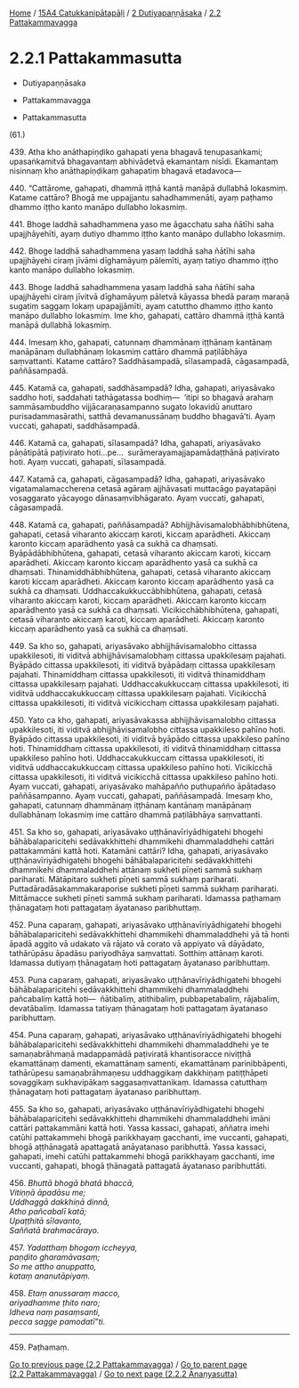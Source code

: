 
[Home](/) / [15A4 Catukkanipātapāḷi](../../../15A4.md) / [2 Dutiyapaṇṇāsaka](../../2.md) / [2.2 Pattakammavagga](../2.2.md)

# 2.2.1 Pattakammasutta

* Dutiyapaṇṇāsaka

* Pattakammavagga

* Pattakammasutta

(61.)

439\. Atha kho anāthapiṇḍiko gahapati yena bhagavā tenupasaṅkami; upasaṅkamitvā bhagavantaṃ abhivādetvā ekamantaṃ nisīdi. Ekamantaṃ nisinnaṃ kho anāthapiṇḍikaṃ gahapatiṃ bhagavā etadavoca—

440\. “Cattārome, gahapati, dhammā iṭṭhā kantā manāpā dullabhā lokasmiṃ. Katame cattāro? Bhogā me uppajjantu sahadhammenāti, ayaṃ paṭhamo dhammo iṭṭho kanto manāpo dullabho lokasmiṃ.

441\. Bhoge laddhā sahadhammena yaso me āgacchatu saha ñātīhi saha upajjhāyehīti, ayaṃ dutiyo dhammo iṭṭho kanto manāpo dullabho lokasmiṃ.

442\. Bhoge laddhā sahadhammena yasaṃ laddhā saha ñātīhi saha upajjhāyehi ciraṃ jīvāmi dīghamāyuṃ pālemīti, ayaṃ tatiyo dhammo iṭṭho kanto manāpo dullabho lokasmiṃ.

443\. Bhoge laddhā sahadhammena yasaṃ laddhā saha ñātīhi saha upajjhāyehi ciraṃ jīvitvā dīghamāyuṃ pāletvā kāyassa bhedā paraṃ maraṇā sugatiṃ saggaṃ lokaṃ upapajjāmīti, ayaṃ catuttho dhammo iṭṭho kanto manāpo dullabho lokasmiṃ. Ime kho, gahapati, cattāro dhammā iṭṭhā kantā manāpā dullabhā lokasmiṃ.

444\. Imesaṃ kho, gahapati, catunnaṃ dhammānaṃ iṭṭhānaṃ kantānaṃ manāpānaṃ dullabhānaṃ lokasmiṃ cattāro dhammā paṭilābhāya saṃvattanti. Katame cattāro? Saddhāsampadā, sīlasampadā, cāgasampadā, paññāsampadā.

445\. Katamā ca, gahapati, saddhāsampadā? Idha, gahapati, ariyasāvako saddho hoti, saddahati tathāgatassa bodhiṃ—  ‘itipi so bhagavā arahaṃ sammāsambuddho vijjācaraṇasampanno sugato lokavidū anuttaro purisadammasārathi, satthā devamanussānaṃ buddho bhagavā’ti. Ayaṃ vuccati, gahapati, saddhāsampadā.

446\. Katamā ca, gahapati, sīlasampadā? Idha, gahapati, ariyasāvako pāṇātipātā paṭivirato hoti…pe…  surāmerayamajjapamādaṭṭhānā paṭivirato hoti. Ayaṃ vuccati, gahapati, sīlasampadā.

447\. Katamā ca, gahapati, cāgasampadā? Idha, gahapati, ariyasāvako vigatamalamaccherena cetasā agāraṃ ajjhāvasati muttacāgo payatapāṇi vosaggarato yācayogo dānasaṃvibhāgarato. Ayaṃ vuccati, gahapati, cāgasampadā.

448\. Katamā ca, gahapati, paññāsampadā? Abhijjhāvisamalobhābhibhūtena, gahapati, cetasā viharanto akiccaṃ karoti, kiccaṃ aparādheti. Akiccaṃ karonto kiccaṃ aparādhento yasā ca sukhā ca dhaṃsati. Byāpādābhibhūtena, gahapati, cetasā viharanto akiccaṃ karoti, kiccaṃ aparādheti. Akiccaṃ karonto kiccaṃ aparādhento yasā ca sukhā ca dhaṃsati. Thinamiddhābhibhūtena, gahapati, cetasā viharanto akiccaṃ karoti kiccaṃ aparādheti. Akiccaṃ karonto kiccaṃ aparādhento yasā ca sukhā ca dhaṃsati. Uddhaccakukkuccābhibhūtena, gahapati, cetasā viharanto akiccaṃ karoti, kiccaṃ aparādheti. Akiccaṃ karonto kiccaṃ aparādhento yasā ca sukhā ca dhaṃsati. Vicikicchābhibhūtena, gahapati, cetasā viharanto akiccaṃ karoti, kiccaṃ aparādheti. Akiccaṃ karonto kiccaṃ aparādhento yasā ca sukhā ca dhaṃsati.

449\. Sa kho so, gahapati, ariyasāvako abhijjhāvisamalobho cittassa upakkilesoti, iti viditvā abhijjhāvisamalobhaṃ cittassa upakkilesaṃ pajahati. Byāpādo cittassa upakkilesoti, iti viditvā byāpādaṃ cittassa upakkilesaṃ pajahati. Thinamiddhaṃ cittassa upakkilesoti, iti viditvā thinamiddhaṃ cittassa upakkilesaṃ pajahati. Uddhaccakukkuccaṃ cittassa upakkilesoti, iti viditvā uddhaccakukkuccaṃ cittassa upakkilesaṃ pajahati. Vicikicchā cittassa upakkilesoti, iti viditvā vicikicchaṃ cittassa upakkilesaṃ pajahati.

450\. Yato ca kho, gahapati, ariyasāvakassa abhijjhāvisamalobho cittassa upakkilesoti, iti viditvā abhijjhāvisamalobho cittassa upakkileso pahīno hoti. Byāpādo cittassa upakkilesoti, iti viditvā byāpādo cittassa upakkileso pahīno hoti. Thinamiddhaṃ cittassa upakkilesoti, iti viditvā thinamiddhaṃ cittassa upakkileso pahīno hoti. Uddhaccakukkuccaṃ cittassa upakkilesoti, iti viditvā uddhaccakukkuccaṃ cittassa upakkileso pahīno hoti. Vicikicchā cittassa upakkilesoti, iti viditvā vicikicchā cittassa upakkileso pahīno hoti. Ayaṃ vuccati, gahapati, ariyasāvako mahāpañño puthupañño āpātadaso paññāsampanno. Ayaṃ vuccati, gahapati, paññāsampadā. Imesaṃ kho, gahapati, catunnaṃ dhammānaṃ iṭṭhānaṃ kantānaṃ manāpānaṃ dullabhānaṃ lokasmiṃ ime cattāro dhammā paṭilābhāya saṃvattanti.

451\. Sa kho so, gahapati, ariyasāvako uṭṭhānavīriyādhigatehi bhogehi bāhābalaparicitehi sedāvakkhittehi dhammikehi dhammaladdhehi cattāri pattakammāni kattā hoti. Katamāni cattāri? Idha, gahapati, ariyasāvako uṭṭhānavīriyādhigatehi bhogehi bāhābalaparicitehi sedāvakkhittehi dhammikehi dhammaladdhehi attānaṃ sukheti pīṇeti sammā sukhaṃ pariharati. Mātāpitaro sukheti pīṇeti sammā sukhaṃ pariharati. Puttadāradāsakammakaraporise sukheti pīṇeti sammā sukhaṃ pariharati. Mittāmacce sukheti pīṇeti sammā sukhaṃ pariharati. Idamassa paṭhamaṃ ṭhānagataṃ hoti pattagataṃ āyatanaso paribhuttaṃ.

452\. Puna caparaṃ, gahapati, ariyasāvako uṭṭhānavīriyādhigatehi bhogehi bāhābalaparicitehi sedāvakkhittehi dhammikehi dhammaladdhehi yā tā honti āpadā aggito vā udakato vā rājato vā corato vā appiyato vā dāyādato, tathārūpāsu āpadāsu pariyodhāya saṃvattati. Sotthiṃ attānaṃ karoti. Idamassa dutiyaṃ ṭhānagataṃ hoti pattagataṃ āyatanaso paribhuttaṃ.

453\. Puna caparaṃ, gahapati, ariyasāvako uṭṭhānavīriyādhigatehi bhogehi bāhābalaparicitehi sedāvakkhittehi dhammikehi dhammaladdhehi pañcabaliṃ kattā hoti—  ñātibaliṃ, atithibaliṃ, pubbapetabaliṃ, rājabaliṃ, devatābaliṃ. Idamassa tatiyaṃ ṭhānagataṃ hoti pattagataṃ āyatanaso paribhuttaṃ.

454\. Puna caparaṃ, gahapati, ariyasāvako uṭṭhānavīriyādhigatehi bhogehi bāhābalaparicitehi sedāvakkhittehi dhammikehi dhammaladdhehi ye te samaṇabrāhmaṇā madappamādā paṭiviratā khantisoracce niviṭṭhā ekamattānaṃ damenti, ekamattānaṃ samenti, ekamattānaṃ parinibbāpenti, tathārūpesu samaṇabrāhmaṇesu uddhaggikaṃ dakkhiṇaṃ patiṭṭhāpeti sovaggikaṃ sukhavipākaṃ saggasaṃvattanikaṃ. Idamassa catutthaṃ ṭhānagataṃ hoti pattagataṃ āyatanaso paribhuttaṃ.

455\. Sa kho so, gahapati, ariyasāvako uṭṭhānavīriyādhigatehi bhogehi bāhābalaparicitehi sedāvakkhittehi dhammikehi dhammaladdhehi imāni cattāri pattakammāni kattā hoti. Yassa kassaci, gahapati, aññatra imehi catūhi pattakammehi bhogā parikkhayaṃ gacchanti, ime vuccanti, gahapati, bhogā aṭṭhānagatā apattagatā anāyatanaso paribhuttā. Yassa kassaci, gahapati, imehi catūhi pattakammehi bhogā parikkhayaṃ gacchanti, ime vuccanti, gahapati, bhogā ṭhānagatā pattagatā āyatanaso paribhuttāti.

456\. _Bhuttā bhogā bhatā bhaccā,_  
_Vitiṇṇā āpadāsu me;_  
_Uddhaggā dakkhiṇā dinnā,_  
_Atho pañcabalī katā;_  
_Upaṭṭhitā sīlavanto,_  
_Saññatā brahmacārayo._  


457\. _Yadatthaṃ bhogaṃ iccheyya,_  
_paṇḍito gharamāvasaṃ;_  
_So me attho anuppatto,_  
_kataṃ ananutāpiyaṃ._  


458\. _Etaṃ anussaraṃ macco,_  
_ariyadhamme ṭhito naro;_  
_Idheva naṃ pasaṃsanti,_  
_pecca sagge pamodatī”ti._  


---

459\. Paṭhamaṃ.



[Go to previous page (2.2 Pattakammavagga)](../2.2.md) / [Go to parent page (2.2 Pattakammavagga)](../2.2.md) / [Go to next page (2.2.2 Ānaṇyasutta)](2.2.2.md)


